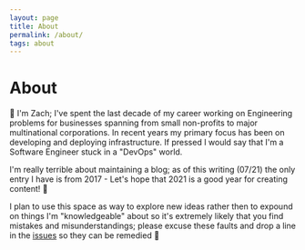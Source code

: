 ```yaml
---
layout: page
title: About
permalink: /about/
tags: about
---
```


# About

👋 I'm Zach; I've spent the last decade of my career working on Engineering problems for businesses spanning from small non-profits to major multinational corporations. In recent years my primary focus has been on developing and deploying infrastructure. If pressed I would say that I'm a Software Engineer stuck in a "DevOps" world.

I'm really terrible about maintaining a blog; as of this writing (07/21) the only entry I have is from 2017 - Let's hope that 2021 is a good year for creating content! 🤞

I plan to use this space as way to explore new ideas rather then to expound on things I'm "knowledgeable" about so it's extremely likely that you find mistakes and misunderstandings; please excuse these faults and drop a line in the [issues](https://github.com/blankenshipz/blankenshipz.github.io/issues) so they can be remedied 🙏
